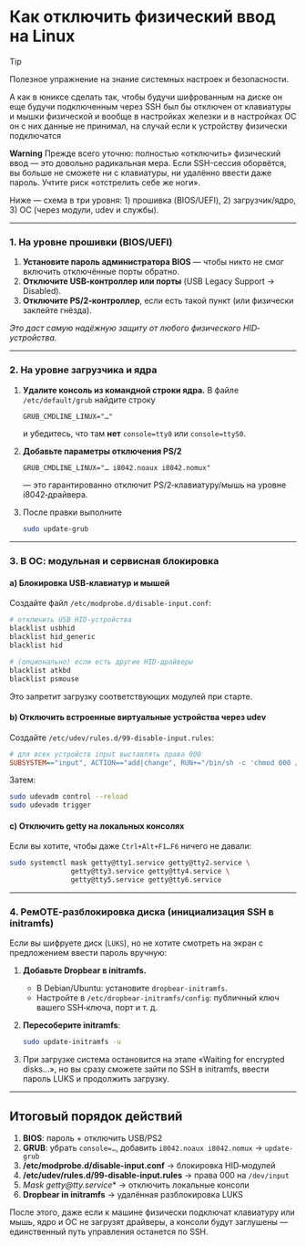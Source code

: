 # Как отключить физический ввод на Linux

> [!TIP]
> Полезное упражнение на знание системных настроек и безопасности.

А как в юниксе сделать так, чтобы будучи шифрованным на диске он еще будучи подключенным через SSH был бы отключен от клавиатуры и мышки физической и вообще в настройках железки и в настройках ОС он с них данные не принимал, на случай если к устройству физически подключатся


**Warning** Прежде всего уточню: полностью «отключить» физический ввод — это довольно радикальная мера. Если SSH-сессия оборвётся, вы больше не сможете ни с клавиатуры, ни удалённо ввести даже пароль. Учтите риск «отстрелить себе же ноги».

Ниже — схема в три уровня: 1) прошивка (BIOS/UEFI), 2) загрузчик/ядро, 3) ОС (через модули, udev и службы).

---

### 1. На уровне прошивки (BIOS/UEFI)

1. **Установите пароль администратора BIOS** — чтобы никто не смог включить отключённые порты обратно.
2. **Отключите USB‑контроллер или порты** (USB Legacy Support → Disabled).
3. **Отключите PS/2‑контроллер**, если есть такой пункт (или физически заклейте гнёзда).

*Это даст самую надёжную защиту от любого физического HID‐устройства.*

---

### 2. На уровне загрузчика и ядра

1. **Удалите консоль из командной строки ядра.**
   В файле `/etc/default/grub` найдите строку

   ```
   GRUB_CMDLINE_LINUX="…"
   ```

   и убедитесь, что там **нет** `console=tty0` или `console=ttyS0`.
2. **Добавьте параметры отключения PS/2**

   ```diff
   GRUB_CMDLINE_LINUX="… i8042.noaux i8042.nomux"
   ```

   — это гарантированно отключит PS/2‑клавиатуру/мышь на уровне i8042‑драйвера.
3. После правки выполните

   ```bash
   sudo update-grub
   ```

---

### 3. В ОС: модульная и сервисная блокировка

#### a) Блокировка USB‑клавиатур и мышей

Создайте файл `/etc/modprobe.d/disable-input.conf`:

```bash
# отключить USB HID‑устройства
blacklist usbhid
blacklist hid_generic
blacklist hid

# (опционально) если есть другие HID‑драйверы
blacklist atkbd
blacklist psmouse
```

Это запретит загрузку соответствующих модулей при старте.

#### b) Отключить встроенные виртуальные устройства через udev

Создайте `/etc/udev/rules.d/99-disable-input.rules`:

```ini
# для всех устройств input выставлять права 000
SUBSYSTEM=="input", ACTION=="add|change", RUN+="/bin/sh -c 'chmod 000 /dev/input/event*'"
```

Затем:

```bash
sudo udevadm control --reload
sudo udevadm trigger
```

#### c) Отключить getty на локальных консолях

Если вы хотите, чтобы даже `Ctrl+Alt+F1…F6` ничего не давали:

```bash
sudo systemctl mask getty@tty1.service getty@tty2.service \
               getty@tty3.service getty@tty4.service \
               getty@tty5.service getty@tty6.service
```

---

### 4. РемOTE‑разблокировка диска (инициализация SSH в initramfs)

Если вы шифруете диск (`LUKS`), но не хотите смотреть на экран с предложением ввести пароль вручную:

1. **Добавьте Dropbear в initramfs.**

   * В Debian/Ubuntu: установите `dropbear-initramfs`.
   * Настройте в `/etc/dropbear-initramfs/config`: публичный ключ вашего SSH‑ключа, порт и т. д.
2. **Пересоберите initramfs**:

   ```bash
   sudo update-initramfs -u
   ```
3. При загрузке система остановится на этапе «Waiting for encrypted disks…», но вы сразу сможете зайти по SSH в initramfs, ввести пароль LUKS и продолжить загрузку.

---

## Итоговый порядок действий

1. **BIOS**: пароль + отключить USB/PS2
2. **GRUB**: убрать `console=…`, добавить `i8042.noaux i8042.nomux` → `update-grub`
3. **/etc/modprobe.d/disable-input.conf** → блокировка HID‑модулей
4. **/etc/udev/rules.d/99-disable-input.rules** → права 000 на `/dev/input`
5. **Mask getty\@tty*.service*\* → отключить локальные консоли
6. **Dropbear in initramfs** → удалённая разблокировка LUKS

После этого, даже если к машине физически подключат клавиатуру или мышь, ядро и ОС не загрузят драйверы, а консоли будут заглушены — единственный путь управления останется по SSH.
